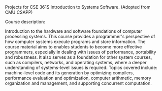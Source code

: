 Projects for CSE 361S Introduction to Systems Software. (Adopted from CMU CSAPP)

Course description:

Introduction to the hardware and software foundations of computer processing systems. This course provides a programmer's perspective of how computer systems execute programs and store information. The course material aims to enables students to become more effective programmers, especially in dealing with issues of performance, portability and robustness. It also serves as a foundation for other system courses, such as compilers, networks, and operating systems, where a deeper understanding of systems-level issues is required. Topics covered include: machine-level code and its generation by optimizing compilers, performance evaluation and optimization, computer arithmetic, memory organization and management, and supporting concurrent computation. 
